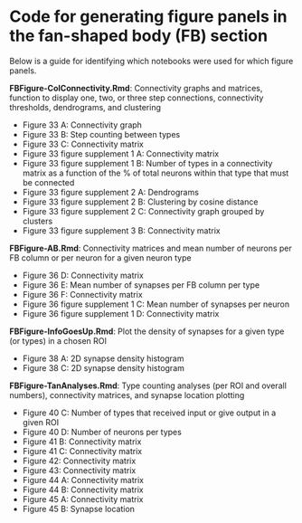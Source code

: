 # Code for generating figure panels in the fan-shaped body (FB) section
Below is a guide for identifying which notebooks were used for which figure panels.

**FBFigure-ColConnectivity.Rmd**: Connectivity graphs and matrices, function to display one, two, or three step connections, connectivity thresholds, dendrograms, and clustering
* Figure 33 A: Connectivity graph
* Figure 33 B: Step counting between types
* Figure 33 C: Connectivity matrix
* Figure 33 figure supplement 1 A: Connectivity matrix
* Figure 33 figure supplement 1 B: Number of types in a connectivity matrix as a function of the % of total neurons within that type that must be connected
* Figure 33 figure supplement 2 A: Dendrograms
* Figure 33 figure supplement 2 B: Clustering by cosine distance
* Figure 33 figure supplement 2 C: Connectivity graph grouped by clusters
* Figure 33 figure supplement 3 B: Connectivity matrix

**FBFigure-AB.Rmd**: Connectivity matrices and mean number of neurons per FB column or per neuron for a given neuron type
* Figure 36 D: Connectivity matrix
* Figure 36 E: Mean number of synapses per FB column per type
* Figure 36 F: Connectivity matrix
* Figure 36 figure supplement 1 C: Mean number of synapses per neuron
* Figure 36 figure supplement 1 D: Connectivity matrix

**FBFigure-InfoGoesUp.Rmd**: Plot the density of synapses for a given type (or types) in a chosen ROI
* Figure 38 A: 2D synapse density histogram
* Figure 38 C: 2D synapse density histogram

**FBFigure-TanAnalyses.Rmd**: Type counting analyses (per ROI and overall numbers), connectivity matrices, and synapse location plotting
* Figure 40 C: Number of types that received input or give output in a given ROI
* Figure 40 D: Number of neurons per types
* Figure 41 B: Connectivity matrix
* Figure 41 C: Connectivity matrix
* Figure 42: Connectivity matrix
* Figure 43: Connectivity matrix
* Figure 44 A: Connectivity matrix
* Figure 44 B: Connectivity matrix
* Figure 45 A: Connectivity matrix
* Figure 45 B: Synapse location